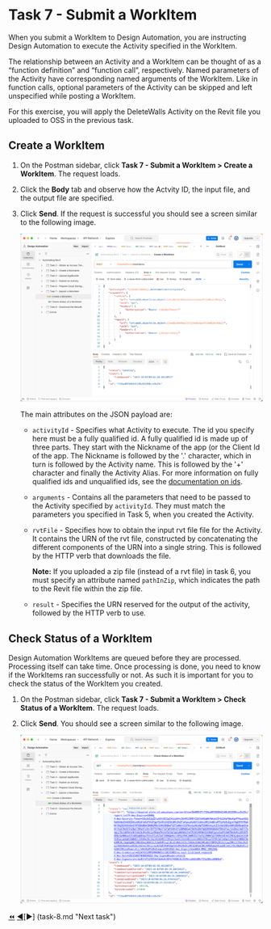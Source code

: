 # Task 7 - Submit a WorkItem

When you submit a WorkItem to Design Automation, you are instructing Design Automation to execute the Activity specified in the WorkItem.

The relationship between an Activity and a WorkItem can be thought of as a “function definition” and “function call”, respectively.
Named parameters of the Activity have corresponding named arguments of the WorkItem.
Like in function calls, optional parameters of the Activity can be skipped and left unspecified while posting a WorkItem.

For this exercise, you will apply the DeleteWalls Activity on the Revit file you uploaded to OSS in the previous task.

## Create a WorkItem

1. On the Postman sidebar, click **Task 7 - Submit a WorkItem > Create a WorkItem**. The request loads.

2. Click the **Body** tab and observe how the Actvity ID, the input file, and the output file are specified.

3. Click **Send**. If the request is successful you should see a screen similar to the following image.

    ![deleteWallsResultUrl](../images/task7-result_url.png "deleteWallsResultUrl")

    The main attributes on the JSON payload are:

    - `activityId` - Specifies what Activity to execute. The id you specify here must be a fully qualified id. A fully qualified id is made up of three parts. They start with the Nickname of the app (or the Client Id of the app. The Nickname is followed by the '.' character, which in turn is followed by the Activity name. This is followed by the '+' character and finally the Activity Alias. For more information on fully qualified ids and unqualified ids, see the [documentation on ids](https://aps.autodesk.com/en/docs/design-automation/v3/developers_guide/aliases-and-ids/#ids).

    - `arguments` - Contains all the parameters that need to be passed to the Activity specified by `activityId`. They must match the parameters you specified in Task 5, when you created the Activity.

    - `rvtFile` - Specifies how to obtain the input rvt file file for the Activity. It contains the URN of the rvt file, constructed by concatenating the different components of the URN into a single string. This is followed by the HTTP verb that downloads the file.


       **Note:**
       If you uploaded a zip file (instead of a rvt file) in task 6, you must specify an attribute named `pathInZip`, which indicates the path to the Revit file within the zip file.

    - `result` - Specifies the URN reserved for the output of the activity, followed by the HTTP verb to use.


## Check Status of a WorkItem

Design Automation WorkItems are queued before they are processed. Processing itself can take time. Once processing is done, you need to know if the WorkItems ran successfully or not. As such it is important for you to check the status of the WorkItem you created.

1. On the Postman sidebar, click **Task 7 - Submit a WorkItem > Check Status of a WorkItem**. The request loads.

2. Click **Send**. You should see a screen similar to the following image.

    ![WorkItem Status check result](../images/task7-check_status.png "WorkItem Status check result")

[:rewind:](../readme.md "readme.md") [:arrow_backward:](task-6.md "Previous task")[:arrow_forward:] (task-8.md "Next task")
